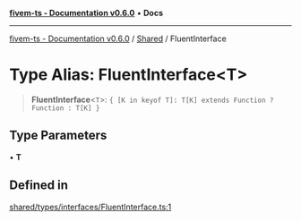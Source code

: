 [**fivem-ts - Documentation v0.6.0**](../../../README.md) • **Docs**

***

[fivem-ts - Documentation v0.6.0](../../../README.md) / [Shared](../README.md) / FluentInterface

# Type Alias: FluentInterface\<T\>

> **FluentInterface**\<`T`\>: `{ [K in keyof T]: T[K] extends Function ? Function : T[K] }`

## Type Parameters

• **T**

## Defined in

[shared/types/interfaces/FluentInterface.ts:1](https://github.com/Purpose-Dev/fivem-ts/blob/main/src/shared/types/interfaces/FluentInterface.ts#L1)
